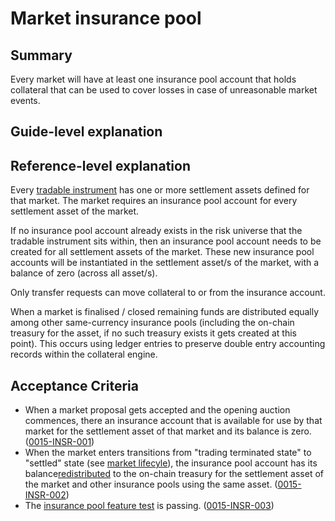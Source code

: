 # Market insurance pool

## Summary

Every market will have at least one insurance pool account that holds collateral that can be used to cover losses in case of unreasonable market events.

## Guide-level explanation

## Reference-level explanation

Every [tradable instrument](./0001-MKTF-market_framework.md) has one or more settlement assets defined for that market. The market requires an insurance pool account for every settlement asset of the market.

If no insurance pool account already exists in the risk universe that the tradable instrument sits within, then an insurance pool account needs to be created for all settlement assets of the market. These new insurance pool accounts will be instantiated in the settlement asset/s of the market, with a balance of zero (across all asset/s).

Only transfer requests can move collateral to or from the insurance account.

When a market is finalised / closed remaining funds are distributed equally among other same-currency insurance pools (including the on-chain treasury for the asset, if no such treasury exists it gets created at this point). This occurs using ledger entries to preserve double entry accounting records within the collateral engine.

## Acceptance Criteria

- When a market proposal gets accepted and the opening auction commences, there an insurance account that is available for use by that market for the settlement asset of that market and its balance is zero. (<a name="0015-INSR-001" href="#0015-INSR-001">0015-INSR-001</a>)
- When the market enters transitions from "trading terminated state" to "settled" state (see [market lifecyle](0043-MKTL-market_lifecycle.md)), the insurance pool account has its balance[redistributed](./0015-INSR-market_insurance_pool_collateral.md) to the on-chain treasury for the settlement asset of the market and other insurance pools using the same asset. (<a name="0015-INSR-002" href="#0015-INSR-002">0015-INSR-002</a>)
- The [insurance pool feature test](https://github.com/vegaprotocol/vega/blob/develop/integration/features/verified/0015-INSR-insurance_pool_balance_test.feature) is passing. (<a name="0015-INSR-003" href="#0015-INSR-003">0015-INSR-003</a>)
